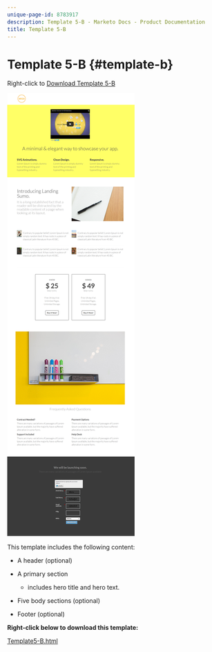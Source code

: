 ```yaml
---
unique-page-id: 8783917
description: Template 5-B - Marketo Docs - Product Documentation
title: Template 5-B
---
```


# Template 5-B {#template-b}

Right-click to [Download Template 5-B](http://docs.marketo.com/download/attachments/8783917/template-5b.html?version=1&modificationdate=1437692940000&api=v2)

![](assets/template5-b1.png)

This template includes the following content:

* A header (optional)
* A primary section

    * includes hero title and hero text.

* Five body sections (optional)
* Footer (optional)

**Right-click below to download this template:**

[Template5-B.html](http://docs.marketo.com/download/attachments/8783917/template-5b.html?version=1&modificationdate=1437692940000&api=v2)
